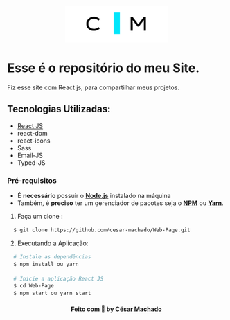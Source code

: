 <div align="center">
  <img src="./src/assets/logo.png" alt="logo">
</div>

# Esse é o repositório do meu Site.

Fiz esse site com React js, para compartilhar meus projetos.

## Tecnologias Utilizadas:

- [React JS](https://pt-br.reactjs.org/) <br>
- react-dom
- react-icons
- Sass
- Email-JS
- Typed-JS

### **Pré-requisitos**

- É **necessário** possuir o **[Node.js](https://nodejs.org/en/)** instalado na máquina
- Também, é **preciso** ter um gerenciador de pacotes seja o **[NPM](https://www.npmjs.com/)** ou **[Yarn](https://yarnpkg.com/)**.

1. Faça um clone :

```sh
  $ git clone https://github.com/cesar-machado/Web-Page.git
```

2. Executando a Aplicação:

```sh
  # Instale as dependências
  $ npm install ou yarn

  # Inicie a aplicação React JS
  $ cd Web-Page
  $ npm start ou yarn start
```

<h4 align="center">
    Feito com 💜 by <a href="https://www.linkedin.com/in/cesar-mach/" target="_blank">César Machado</a>
</h4>
